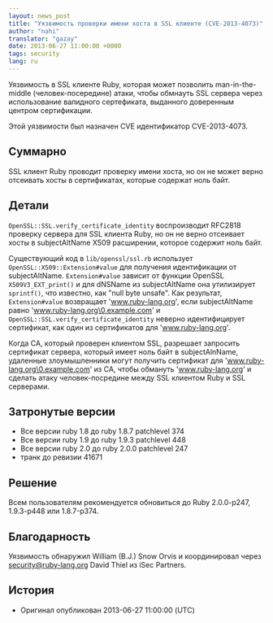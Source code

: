 ```yaml
---
layout: news_post
title: "Уязвимость проверки имени хоста в SSL клиенте (CVE-2013-4073)"
author: "nahi"
translator: "gazay"
date: 2013-06-27 11:00:00 +0000
tags: security
lang: ru
---
```


Уязвимость в SSL клиенте Ruby, которая может позволить man-in-the-middle
(человек-посередине) атаки, чтобы обмнауть SSL сервера через
использование валидного сертефиката, выданного доверенным центром
сертификации.

Этой уязвимости был назначен CVE идентификатор CVE-2013-4073.

## Суммарно

SSL клиент Ruby проводит проверку имени хоста, но он не может верно
отсеивать хосты в сертификатах, которые содержат ноль байт.

## Детали

`OpenSSL::SSL.verify_certificate_identity` воспроизводит RFC2818
проверку сервера для SSL клиента Ruby, но он не верно отсеивает хосты в
subjectAltName X509 расширении, которое содержит ноль байт.

Существующий код в `lib/openssl/ssl.rb` использует `OpenSSL::X509::Extension#value`
для получения идентификации от subjectAltName. `Extension#value` зависит
от функции OpenSSL `X509V3_EXT_print()` и для dNSName из subjectAltName она утилизирует
`sprintf()`, что известно, как "null byte unsafe".  Как результат,
`Extension#value` возвращает 'www.ruby-lang.org', если subjectAltName
равно 'www.ruby-lang.org\0.example.com' и `OpenSSL::SSL.verify_certificate_identity`
неверно идентифицирует сертификат, как один из сертификатов для 'www.ruby-lang.org'.

Когда CA, который проверен клиентом SSL, разрешает запросить сертификат
сервера, который имеет ноль байт в subjectAlnName, удаленные
злоумышленники могут получить сертификат для
'www.ruby-lang.org\0.example.com' из CA, чтобы обмануть
'www.ruby-lang.org' и сделать атаку человек-посредине между SSL клиентом
Ruby и SSL серверами.

## Затронутые версии

 * Все версии ruby 1.8 до ruby 1.8.7 patchlevel 374
 * Все версии ruby 1.9 до ruby 1.9.3 patchlevel 448
 * Все версии ruby 2.0 до ruby 2.0.0 patchlevel 247
 * транк до ревизии 41671

## Решение

Всем пользователям рекомендуется обновиться до Ruby 2.0.0-p247,
1.9.3-p448 или 1.8.7-p374.

## Благодарность

Уязвимость обнаружил William (B.J.) Snow Orvis и координировал через
security@ruby-lang.org David Thiel из iSec Partners.

## История

 * Оригинал опубликован 2013-06-27 11:00:00 (UTC)
